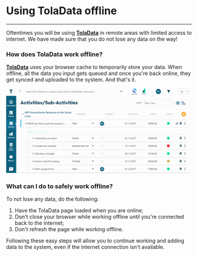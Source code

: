 # Using TolaData offline

---

Oftentimes you will be using [**TolaData**](https://www.toladata.com/) in remote areas with limited access to internet. We have made sure that you do not lose any data on the way! 

### How does TolaData work offline?

[**TolaData**](https://www.toladata.com/) uses your browser cache to temporarily store your data. When offline, all the data you input gets queued and once you're back online, they get synced and uploaded to the system. And that's it.

![](/assets/offline4.gif)

### What can I do to safely work offline?

To not lose any data, do the following:

1. Have the TolaData page loaded when you are online;
2. Don't close your browser while working offline until you're connected back to the internet;
3. Don't refresh the page while working offline.

Following these easy steps will allow you to continue working and adding data to the system, even if the internet connection isn't available.

